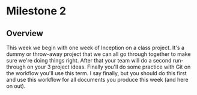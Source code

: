 # Milestone 2 #

## Overview ##
This week we begin with one week of Inception on a class project. It's a dummy or throw-away project that we can all go through together to make sure we're doing things right. After that your team will do a second run-through on your 3 project ideas. Finally you'll do some practice with Git on the workflow you'll use this term. I say finally, but you should do this first and use this workflow for all documents you produce this week (and here on out).
